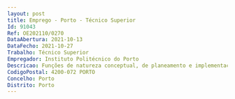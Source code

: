 ```yaml
--- 
layout: post
title: Emprego - Porto - Técnico Superior
Id: 91043
Ref: OE202110/0270
DataAbertura: 2021-10-13
DataFecho: 2021-10-27
Trabalho: Técnico Superior
Empregador: Instituto Politécnico do Porto
Descricao: Funções de natureza conceptual, de planeamento e implementação de métodos e processos, designadamente  Processamento na Contabilidade Orçamental, Patrimonial e Analítica de todas as operações  Processos de faturação de serviços ao exterior e controlo das cobranças a clientes  Reconciliação bancária dos movimentos contabilísticos   Controlo, organização e registo contabilístico do Património  Controlo, organização e registo contabilístico no sistema de contabilidade analítica  Instrução de procedimentos de aquisição de bens, serviços e empreitadas  Acompanhamento e verificação da execução dos contratos  Análise e controlo das contas correntes de clientes, alunos, utentes e outros  Preparação e acompanhamento da execução do orçamento  Verificações periódicas a todos os registos contabilísticos  Prestação de informação às entidades oficiais  Organização e apresentação da prestação de contas  Apoio técnico e administrativo nos diversos processos  Elaboração de informações pareceres com suporte técnico e legal  Elaboração de procedimentos e ou instruções de trabalho  Assegurar o atendimento ao público.
CodigoPostal: 4200-072 PORTO
Concelho: Porto
Distrito: Porto
--- 
```

